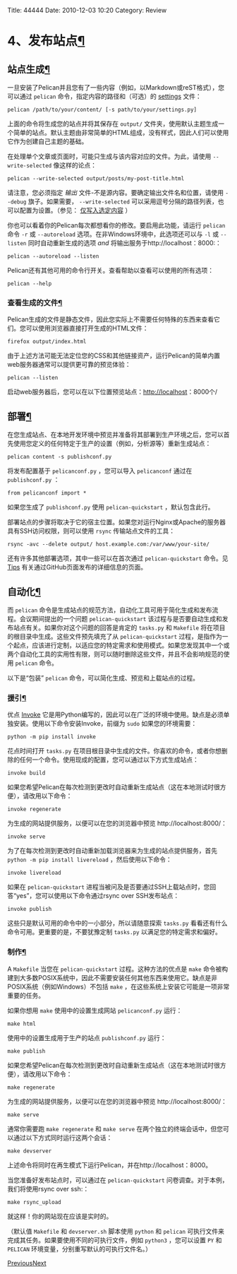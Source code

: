 Title: 44444
Date: 2010-12-03 10:20
Category: Review
# 4、发布站点[¶](https://www.osgeo.cn/pelican/publish.html#publish-your-site)



## 站点生成[¶](https://www.osgeo.cn/pelican/publish.html#site-generation)

一旦安装了Pelican并且您有了一些内容（例如，以Markdown或reST格式），您可以通过 `pelican` 命令，指定内容的路径和（可选）的 [settings](https://www.osgeo.cn/pelican/settings.html) 文件：

```
pelican /path/to/your/content/ [-s path/to/your/settings.py]
```

上面的命令将生成您的站点并将其保存在 `output/` 文件夹，使用默认主题生成一个简单的站点。默认主题由非常简单的HTML组成，没有样式，因此人们可以使用它作为创建自己主题的基础。



在处理单个文章或页面时，可能只生成与该内容对应的文件。为此，请使用 `--write-selected` 像这样的论点：

```
pelican --write-selected output/posts/my-post-title.html
```

请注意，您必须指定 *输出* 文件-不是源内容。要确定输出文件名和位置，请使用 `--debug` 旗子。如果需要， `--write-selected` 可以采用逗号分隔的路径列表，也可以配置为设置。（参见： [仅写入选定内容](https://www.osgeo.cn/pelican/settings.html#writing-only-selected-content) ）

你也可以看着你的Pelican每次都想看你的修改。要启用此功能，请运行 `pelican` 命令 `-r` 或 `--autoreload` 选项。在非Windows环境中，此选项还可以与 `-l` 或 `--listen` 同时自动重新生成的选项 *and* 将输出服务于http://localhost：8000:：

```
pelican --autoreload --listen
```

Pelican还有其他可用的命令行开关。查看帮助以查看可以使用的所有选项：

```
pelican --help
```

### 查看生成的文件[¶](https://www.osgeo.cn/pelican/publish.html#viewing-the-generated-files)

Pelican生成的文件是静态文件，因此您实际上不需要任何特殊的东西来查看它们。您可以使用浏览器直接打开生成的HTML文件：

```
firefox output/index.html
```

由于上述方法可能无法定位您的CSS和其他链接资产，运行Pelican的简单内置web服务器通常可以提供更可靠的预览体验：

```
pelican --listen
```

启动web服务器后，您可以在以下位置预览站点：[http://localhost](http://localhost/)：8000个/

## 部署[¶](https://www.osgeo.cn/pelican/publish.html#deployment)

在您生成站点、在本地开发环境中预览并准备将其部署到生产环境之后，您可以首先使用您定义的任何特定于生产的设置（例如，分析源等）重新生成站点：

```
pelican content -s publishconf.py
```

将发布配置基于 `pelicanconf.py` ，您可以导入 `pelicanconf` 通过在 `publishconf.py` ：

```
from pelicanconf import *
```

如果您生成了 `publishconf.py` 使用 `pelican-quickstart` ，默认包含此行。

部署站点的步骤将取决于它的宿主位置。如果您对运行Nginx或Apache的服务器具有SSH访问权限，则可以使用 `rsync` 传输站点文件的工具：

```
rsync -avc --delete output/ host.example.com:/var/www/your-site/
```

还有许多其他部署选项，其中一些可以在首次通过 `pelican-quickstart` 命令。见 [Tips](https://www.osgeo.cn/pelican/tips.html) 有关通过GitHub页面发布的详细信息的页面。

## 自动化[¶](https://www.osgeo.cn/pelican/publish.html#automation)

而 `pelican` 命令是生成站点的规范方法，自动化工具可用于简化生成和发布流程。会议期间提出的一个问题 `pelican-quickstart` 该过程与是否要自动生成和发布站点有关。如果你对这个问题的回答是肯定的 `tasks.py` 和 `Makefile` 将在项目的根目录中生成。这些文件预先填充了从 `pelican-quickstart` 过程，是指作为一个起点，应该进行定制，以适应您的特定需求和使用模式。如果您发现其中一个或两个自动化工具的实用性有限，则可以随时删除这些文件，并且不会影响规范的使用 `pelican` 命令。

以下是“包装” `pelican` 命令，可以简化生成、预览和上载站点的过程。

### 援引[¶](https://www.osgeo.cn/pelican/publish.html#invoke)

优点 [Invoke](https://www.pyinvoke.org/) 它是用Python编写的，因此可以在广泛的环境中使用。缺点是必须单独安装。使用以下命令安装Invoke，前缀为 `sudo` 如果您的环境需要：

```
python -m pip install invoke
```

花点时间打开 `tasks.py` 在项目根目录中生成的文件。你喜欢的命令，或者你想删除的任何一个命令。使用现成的配置，您可以通过以下方式生成站点：

```
invoke build
```

如果您希望Pelican在每次检测到更改时自动重新生成站点（这在本地测试时很方便），请改用以下命令：

```
invoke regenerate
```

为生成的网站提供服务，以便可以在您的浏览器中预览 http://localhost:8000/：

```
invoke serve
```

为了在每次检测到更改时自动重新加载浏览器来为生成的站点提供服务，首先 `python -m pip install livereload` ，然后使用以下命令：

```
invoke livereload
```

如果在 `pelican-quickstart` 进程当被问及是否要通过SSH上载站点时，您回答“yes”，您可以使用以下命令通过rsync over SSH发布站点：

```
invoke publish
```

这些只是默认可用的命令中的一小部分，所以请随意探索 `tasks.py` 看看还有什么命令可用。更重要的是，不要犹豫定制 `tasks.py` 以满足您的特定需求和偏好。

### 制作[¶](https://www.osgeo.cn/pelican/publish.html#make)

A `Makefile` 当您在 `pelican-quickstart` 过程。这种方法的优点是 `make` 命令被构建到大多数POSIX系统中，因此不需要安装任何其他东西来使用它。缺点是非POSIX系统（例如Windows）不包括 `make` ，在这些系统上安装它可能是一项非常重要的任务。

如果你想用 `make` 使用中的设置生成网站 `pelicanconf.py` 运行：

```
make html
```

使用中的设置生成用于生产的站点 `publishconf.py` 运行：

```
make publish
```

如果您希望Pelican在每次检测到更改时自动重新生成站点（这在本地测试时很方便），请改用以下命令：

```
make regenerate
```

为生成的网站提供服务，以便可以在您的浏览器中预览 http://localhost:8000/：

```
make serve
```

通常你需要跑 `make regenerate` 和 `make serve` 在两个独立的终端会话中，但您可以通过以下方式同时运行这两个会话：

```
make devserver
```

上述命令将同时在再生模式下运行Pelican，并在http://localhost：8000。

当您准备好发布站点时，可以通过在 `pelican-quickstart` 问卷调查。对于本例，我们将使用rsync over ssh:：

```
make rsync_upload
```

就这样！你的网站现在应该是实时的。

（默认值 `Makefile` 和 `devserver.sh` 脚本使用 `python` 和 `pelican` 可执行文件来完成其任务。如果要使用不同的可执行文件，例如 `python3` ，您可以设置 `PY` 和 `PELICAN` 环境变量，分别重写默认的可执行文件名。）

[ Previous](https://www.osgeo.cn/pelican/content.html)[Next ](https://www.osgeo.cn/pelican/settings.html)